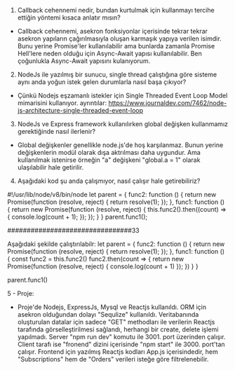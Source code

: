 1. Callback cehennemi nedir, bundan kurtulmak için kullanmayı tercihe ettiğin 
yöntemi kısaca anlatır mısın?
- Callback cehennemi, asekron fonksiyonlar içerisinde tekrar tekrar asekron yapıların çağırılmasıyla oluşan karmaşık yapıya verilen isimdir.
Bunu yerine Promise'ler kullanılabilir ama bunlarda zamanla Promise Hell'lere neden olduğu için Async-Await yapısı kullanılabilir.
Ben çoğunlukla Async-Await yapısını kulanıyorum.

2. NodeJs ile yazılmış bir sunucu, single thread çalıştığına göre sisteme aynı anda 
yoğun istek gelen durumlarla nasıl başa çıkıyor?
- Çünkü Nodejs eşzamanlı istekler için Single Threaded Event Loop Model mimarisini kullanıyor.
ayrıntılar: https://www.journaldev.com/7462/node-js-architecture-single-threaded-event-loop

3. NodeJs ve Express framework kullanılırken global değişken kullanmamız 
gerektiğinde nasıl ilerlenir? 
- Global değişkenler genellikle node.js'de hoş karşılanmaz. Bunun yerine değişkenlerin modül olarak dışa aktrılması daha uygundur.
Ama kullanılmak istenirse örneğin "a" değişkeni "global.a = 1" olarak ulaşılabilir hale getirilir.

4. Aşağıdaki kod şu anda çalışmıyor, nasıl çalışır hale getirebiliriz?

#!/usr/lib/node/v8/bin/node
let parent = {
    func2: function () {
        return new Promise(function (resolve, reject) {
            return resolve(1);
        });
    },
    func1: function () {
        return new Promise(function (resolve, reject) {
            this.func2().then((count) => {
                console.log(count + 1);
            });
        });
    }
}
parent.func1();


################################33

Aşağıdaki şekilde çalıştırılabilr:
let parent = {
    func2: function () {
        return new Promise(function (resolve, reject) {
            return resolve(1);
        });
    },
    func1: function () {
        const func2 = this.func2()
        func2.then(count => {
            return new Promise(function (resolve, reject) {
                console.log(count + 1)
            });
        })
    }
}

parent.func1()

5 - Proje:
- Proje'de Nodejs, ExpressJs, Mysql ve Reactjs kullanıldı. ORM için asekron olduğundan dolayı "Sequlize" kullanıldı.
Veritabanında oluşturulan datalar için sadece "GET" methodları ile verilerin Reactjs tarafında görselleştirilmesi sağlandı, herhangi bir 
create, delete işlemi yapılmadı.
Server "npm run dev" komutu ile 3001. port üzerinden çalışır. Client tarafı ise "fronend" dizini içerisinde "npm start" ile 3000. port'tan çalışır.
Frontend için yazılmış Reactjs kodları App.js içerisindedir, hem "Subscriptions" hem de "Orders" verileri isteğe göre filtrelenebilir.